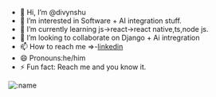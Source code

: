 - 👋 Hi, I’m @divynshu
- 👀 I’m interested in Software + AI integration stuff.
- 🌱 I’m currently learning js->react->react native,ts,node js.
- 💞️ I’m looking to collaborate on Django + Ai intregration
- 📫 How to reach me =>-<a href= "https://linkedin.com/in/divyanshugoswami">linkedin</a>
- 😄 Pronouns:he/him
- ⚡ Fun fact: Reach me and you know it.

<img src="https://count.getloli.com/get/@:divynshu?theme=gelbooru-h" alt=":name" />

<!---
divynshu/divynshu is a ✨ special ✨ repository because its `README.md` (this file) appears on your GitHub profile.
You can click the Preview link to take a look at your changes.
--->

